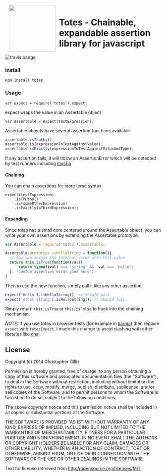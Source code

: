 <img src="http://i.imgur.com/aQkjwqR.png" width="150" height="auto" align="left" hspace="12" />

<h1>Totes - Chainable, expandable assertion library for javascript</h1>

![travis badge](https://travis-ci.org/z3roshot/totes.svg?branch=dev)

     
### Install

`npm install totes`

### Usage

`var expect = require('totes').expect;`

expect wraps the value in an Assertable object

`var assertable = expect(testExpression);`

Assertable objects have several assertion functions available

```javascript
assertable.isTruthy();
assertable.is(expressionToTestAgainstValue);
assertable.isExactly(expressionToTestAgainstValueAndType);
```

If any assertion fails, it will throw an AssertionError which will be detected by test runners including [mocha](https://github.com/visionmedia/mocha)

#### Chaining

You can chain assertions for more terse syntax

```
expect(testExpression)
    .isTruthy()
    .is(someOtherExpression)
    .isExactly(aThirdExpression);
```

#### Expanding

Since totes has a small core centered around the Assertable object, you can write your own assertions by extending the Assertable prototype.

```javascript
var Assertable = require('totes').assertable;

Assertable.prototype.isHelloString = function(){
  // you can access the internal value with this.value
  return this.isTrue(function(val){
      return typeof(val) === 'string' &&  val === 'Hello';
  }, 'Custom assertion error goes here');
}
```

Then to use the new function, simply call it like any other assertion

```javascript
expect('Hello').isHelloString(); // Should pass
expect('other string').isHelloString(); // Should fail
```

Simply return `this.isTrue` or `this.isFalse` to hook into the chaining mechanism.

*NOTE:* If you use totes in browser tests (for example in [karma](https://github.com/karma-runner/karma)) then replace `expect` with `totesExpect`. I made this change to avoid clashing with other libraries like [chai](http://chaijs.com/).

## License

Copyright (c) 2014 Christopher Gillis

Permission is hereby granted, free of charge, to any person obtaining a copy
of this software and associated documentation files (the "Software"), to deal
in the Software without restriction, including without limitation the rights
to use, copy, modify, merge, publish, distribute, sublicense, and/or sell
copies of the Software, and to permit persons to whom the Software is
furnished to do so, subject to the following conditions:

The above copyright notice and this permission notice shall be included in
all copies or substantial portions of the Software.

THE SOFTWARE IS PROVIDED "AS IS", WITHOUT WARRANTY OF ANY KIND, EXPRESS OR
IMPLIED, INCLUDING BUT NOT LIMITED TO THE WARRANTIES OF MERCHANTABILITY,
FITNESS FOR A PARTICULAR PURPOSE AND NONINFRINGEMENT. IN NO EVENT SHALL THE
AUTHORS OR COPYRIGHT HOLDERS BE LIABLE FOR ANY CLAIM, DAMAGES OR OTHER
LIABILITY, WHETHER IN AN ACTION OF CONTRACT, TORT OR OTHERWISE, ARISING FROM,
OUT OF OR IN CONNECTION WITH THE SOFTWARE OR THE USE OR OTHER DEALINGS IN
THE SOFTWARE.

Text for license retrieved from http://opensource.org/licenses/MIT
